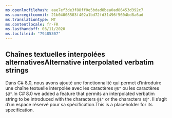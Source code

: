 ```yaml
---
ms.openlocfilehash: aae7ef3de3f88ff0e5bdad8bea0ad86453d392c7
ms.sourcegitcommit: 21b04008503f402a1bd72fd31496f5604bd8a6ad
ms.translationtype: MT
ms.contentlocale: fr-FR
ms.lasthandoff: 03/11/2020
ms.locfileid: "79485307"
---
```

## <a name="alternative-interpolated-verbatim-strings"></a><span data-ttu-id="04093-101">Chaînes textuelles interpolées alternatives</span><span class="sxs-lookup"><span data-stu-id="04093-101">Alternative interpolated verbatim strings</span></span>

<span data-ttu-id="04093-102">Dans C# 8,0, nous avons ajouté une fonctionnalité qui permet d’introduire une chaîne textuelle interpolée avec les caractères `@$"` ou les caractères `$@"`.</span><span class="sxs-lookup"><span data-stu-id="04093-102">In C# 8.0 we added a feature that permits an interpolated verbatim string to be introduced with the characters `@$"` or the characters `$@"`.</span></span>  <span data-ttu-id="04093-103">Il s’agit d’un espace réservé pour sa spécification.</span><span class="sxs-lookup"><span data-stu-id="04093-103">This is a placeholder for its specification.</span></span>
